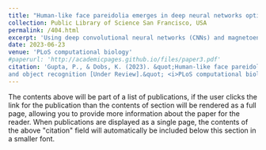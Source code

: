 ```yaml
---
title: "Human-like face pareidolia emerges in deep neural networks optimized for face and object recognition [Under Review]"
collection: Public Library of Science San Francisco, USA
permalink: /404.html
excerpt: 'Using deep convolutional neural networks (CNNs) and magnetoencephalography (MEG), this study investigates the neural basis of face pareidolia, showing that initial misidentification of faces in inanimate objects is a byproduct of the brain's optimization for face and object recognition. The research reveals that while early stages of processing mistake pareidolia for real faces, this error is corrected in later stages through specialized face recognition optimization.'
date: 2023-06-23
venue: 'PLoS computational biology'
#paperurl: 'http://academicpages.github.io/files/paper3.pdf'
citation: 'Gupta, P., & Dobs, K. (2023). &quot;Human-like face pareidolia emerges in deep neural networks optimized for face
and object recognition [Under Review].&quot; <i>PLoS computational biology</i>.'
---
```


The contents above will be part of a list of publications, if the user clicks the link for the publication than the contents of section will be rendered as a full page, allowing you to provide more information about the paper for the reader. When publications are displayed as a single page, the contents of the above "citation" field will automatically be included below this section in a smaller font.
